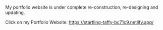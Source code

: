 My portfolio website is under complete re-construction, re-designing and updating.

Click on my Portfolio Website: https://startling-taffy-bc71c9.netlify.app/
